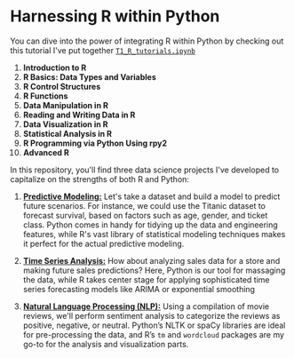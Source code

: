 # Harnessing R within Python

You can dive into the power of integrating R within Python by checking out this tutorial I've put together [`T1_R_tutorials.ipynb`](<T1_R_tutorials.ipynb>)

1. **Introduction to R**
2. **R Basics: Data Types and Variables**
3. **R Control Structures**
4. **R Functions**
5. **Data Manipulation in R**
6. **Reading and Writing Data in R**
7. **Data Visualization in R**
8. **Statistical Analysis in R**
9. **R Programming via Python Using rpy2**
10. **Advanced R**


In this repository, you'll find three data science projects I've developed to capitalize on the strengths of both R and Python:

1. [**Predictive Modeling:**](P1_predictive_modeling.ipynb) 
 Let's take a dataset and build a model to predict future scenarios. For instance, we could use the Titanic dataset to forecast survival, based on factors such as age, gender, and ticket class. Python comes in handy for tidying up the data and engineering features, while R's vast library of statistical modeling techniques makes it perfect for the actual predictive modeling.

2. [**Time Series Analysis:**](P2_time_series.ipynb) 
How about analyzing sales data for a store and making future sales predictions? Here, Python is our tool for massaging the data, while R takes center stage for applying sophisticated time series forecasting models like ARIMA or exponential smoothing

3. [**Natural Language Processing (NLP):**](P3_natural_language_processing.ipynb)
Using a compilation of movie reviews, we'll perform sentiment analysis to categorize the reviews as positive, negative, or neutral. Python’s NLTK or spaCy libraries are ideal for pre-processing the data, and R’s `tm` and `wordcloud` packages are my go-to for the analysis and visualization parts.